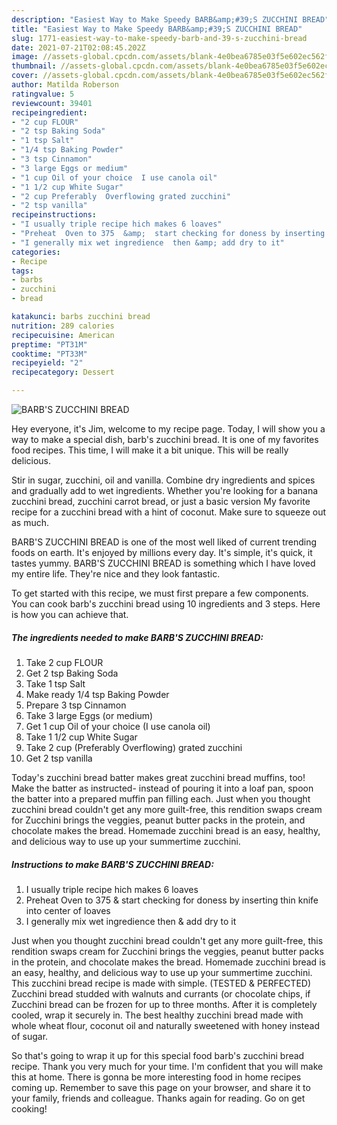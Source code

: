 ```yaml
---
description: "Easiest Way to Make Speedy BARB&amp;#39;S ZUCCHINI BREAD"
title: "Easiest Way to Make Speedy BARB&amp;#39;S ZUCCHINI BREAD"
slug: 1771-easiest-way-to-make-speedy-barb-and-39-s-zucchini-bread
date: 2021-07-21T02:08:45.202Z
image: //assets-global.cpcdn.com/assets/blank-4e0bea6785e03f5e602ec562f230caae08da540cada707380b4fe1bbebba43da.png
thumbnail: //assets-global.cpcdn.com/assets/blank-4e0bea6785e03f5e602ec562f230caae08da540cada707380b4fe1bbebba43da.png
cover: //assets-global.cpcdn.com/assets/blank-4e0bea6785e03f5e602ec562f230caae08da540cada707380b4fe1bbebba43da.png
author: Matilda Roberson
ratingvalue: 5
reviewcount: 39401
recipeingredient:
- "2 cup FLOUR"
- "2 tsp Baking Soda"
- "1 tsp Salt"
- "1/4 tsp Baking Powder"
- "3 tsp Cinnamon"
- "3 large Eggs or medium"
- "1 cup Oil of your choice  I use canola oil"
- "1 1/2 cup White Sugar"
- "2 cup Preferably  Overflowing grated zucchini"
- "2 tsp vanilla"
recipeinstructions:
- "I usually triple recipe hich makes 6 loaves"
- "Preheat  Oven to 375  &amp;  start checking for doness by inserting thin knife into center of loaves"
- "I generally mix wet ingredience  then &amp; add dry to it"
categories:
- Recipe
tags:
- barbs
- zucchini
- bread

katakunci: barbs zucchini bread 
nutrition: 289 calories
recipecuisine: American
preptime: "PT31M"
cooktime: "PT33M"
recipeyield: "2"
recipecategory: Dessert

---
```



![BARB&#39;S ZUCCHINI BREAD](//assets-global.cpcdn.com/assets/blank-4e0bea6785e03f5e602ec562f230caae08da540cada707380b4fe1bbebba43da.png)

Hey everyone, it's Jim, welcome to my recipe page. Today, I will show you a way to make a special dish, barb&#39;s zucchini bread. It is one of my favorites food recipes. This time, I will make it a bit unique. This will be really delicious.

Stir in sugar, zucchini, oil and vanilla. Combine dry ingredients and spices and gradually add to wet ingredients. Whether you&#39;re looking for a banana zucchini bread, zucchini carrot bread, or just a basic version My favorite recipe for a zucchini bread with a hint of coconut. Make sure to squeeze out as much.

BARB&#39;S ZUCCHINI BREAD is one of the most well liked of current trending foods on earth. It's enjoyed by millions every day. It's simple, it's quick, it tastes yummy. BARB&#39;S ZUCCHINI BREAD is something which I have loved my entire life. They're nice and they look fantastic.


To get started with this recipe, we must first prepare a few components. You can cook barb&#39;s zucchini bread using 10 ingredients and 3 steps. Here is how you can achieve that.

<!--inarticleads1-->

##### The ingredients needed to make BARB&#39;S ZUCCHINI BREAD:

1. Take 2 cup FLOUR
1. Get 2 tsp Baking Soda
1. Take 1 tsp Salt
1. Make ready 1/4 tsp Baking Powder
1. Prepare 3 tsp Cinnamon
1. Take 3 large Eggs (or medium)
1. Get 1 cup Oil of your choice  (I use canola oil)
1. Take 1 1/2 cup White Sugar
1. Take 2 cup (Preferably  Overflowing) grated zucchini
1. Get 2 tsp vanilla


Today&#39;s zucchini bread batter makes great zucchini bread muffins, too! Make the batter as instructed- instead of pouring it into a loaf pan, spoon the batter into a prepared muffin pan filling each. Just when you thought zucchini bread couldn&#39;t get any more guilt-free, this rendition swaps cream for Zucchini brings the veggies, peanut butter packs in the protein, and chocolate makes the bread. Homemade zucchini bread is an easy, healthy, and delicious way to use up your summertime zucchini. 

<!--inarticleads2-->

##### Instructions to make BARB&#39;S ZUCCHINI BREAD:

1. I usually triple recipe hich makes 6 loaves
1. Preheat  Oven to 375  &amp;  start checking for doness by inserting thin knife into center of loaves
1. I generally mix wet ingredience  then &amp; add dry to it


Just when you thought zucchini bread couldn&#39;t get any more guilt-free, this rendition swaps cream for Zucchini brings the veggies, peanut butter packs in the protein, and chocolate makes the bread. Homemade zucchini bread is an easy, healthy, and delicious way to use up your summertime zucchini. This zucchini bread recipe is made with simple. (TESTED &amp; PERFECTED) Zucchini bread studded with walnuts and currants (or chocolate chips, if Zucchini bread can be frozen for up to three months. After it is completely cooled, wrap it securely in. The best healthy zucchini bread made with whole wheat flour, coconut oil and naturally sweetened with honey instead of sugar. 

So that's going to wrap it up for this special food barb&#39;s zucchini bread recipe. Thank you very much for your time. I'm confident that you will make this at home. There is gonna be more interesting food in home recipes coming up. Remember to save this page on your browser, and share it to your family, friends and colleague. Thanks again for reading. Go on get cooking!
